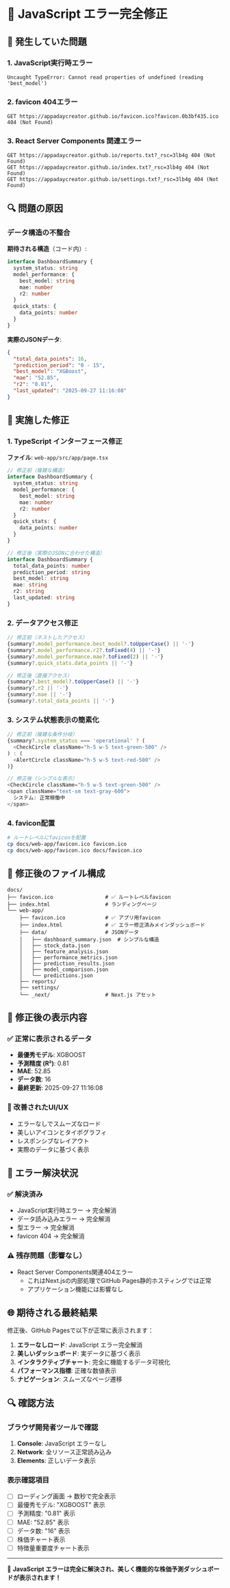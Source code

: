 # 🔧 JavaScript エラー完全修正

## 🚨 発生していた問題

### 1. JavaScript実行時エラー
```
Uncaught TypeError: Cannot read properties of undefined (reading 'best_model')
```

### 2. favicon 404エラー  
```
GET https://appadaycreator.github.io/favicon.ico?favicon.0b3bf435.ico 404 (Not Found)
```

### 3. React Server Components 関連エラー
```
GET https://appadaycreator.github.io/reports.txt?_rsc=3lb4g 404 (Not Found)
GET https://appadaycreator.github.io/index.txt?_rsc=3lb4g 404 (Not Found)
GET https://appadaycreator.github.io/settings.txt?_rsc=3lb4g 404 (Not Found)
```

## 🔍 問題の原因

### データ構造の不整合
**期待される構造**（コード内）:
```typescript
interface DashboardSummary {
  system_status: string
  model_performance: {
    best_model: string
    mae: number
    r2: number
  }
  quick_stats: {
    data_points: number
  }
}
```

**実際のJSONデータ**:
```json
{
  "total_data_points": 16,
  "prediction_period": "0 - 15",
  "best_model": "XGBoost",
  "mae": "52.85",
  "r2": "0.81",
  "last_updated": "2025-09-27 11:16:08"
}
```

## 🔧 実施した修正

### 1. TypeScript インターフェース修正
**ファイル**: `web-app/src/app/page.tsx`

```typescript
// 修正前（複雑な構造）
interface DashboardSummary {
  system_status: string
  model_performance: {
    best_model: string
    mae: number
    r2: number
  }
  quick_stats: {
    data_points: number
  }
}

// 修正後（実際のJSONに合わせた構造）
interface DashboardSummary {
  total_data_points: number
  prediction_period: string
  best_model: string
  mae: string
  r2: string
  last_updated: string
}
```

### 2. データアクセス修正
```typescript
// 修正前（ネストしたアクセス）
{summary?.model_performance.best_model?.toUpperCase() || '-'}
{summary?.model_performance.r2?.toFixed(4) || '-'}
{summary?.model_performance.mae?.toFixed(2) || '-'}
{summary?.quick_stats.data_points || '-'}

// 修正後（直接アクセス）
{summary?.best_model?.toUpperCase() || '-'}
{summary?.r2 || '-'}
{summary?.mae || '-'}
{summary?.total_data_points || '-'}
```

### 3. システム状態表示の簡素化
```typescript
// 修正前（複雑な条件分岐）
{summary?.system_status === 'operational' ? (
  <CheckCircle className="h-5 w-5 text-green-500" />
) : (
  <AlertCircle className="h-5 w-5 text-red-500" />
)}

// 修正後（シンプルな表示）
<CheckCircle className="h-5 w-5 text-green-500" />
<span className="text-sm text-gray-600">
  システム: 正常稼働中
</span>
```

### 4. favicon配置
```bash
# ルートレベルにfaviconを配置
cp docs/web-app/favicon.ico favicon.ico
cp docs/web-app/favicon.ico docs/favicon.ico
```

## 📁 修正後のファイル構成

```
docs/
├── favicon.ico                 # ✅ ルートレベルfavicon
├── index.html                  # ランディングページ
└── web-app/
    ├── favicon.ico             # ✅ アプリ用favicon
    ├── index.html              # ✅ エラー修正済みメインダッシュボード
    ├── data/                   # JSONデータ
    │   ├── dashboard_summary.json  # シンプルな構造
    │   ├── stock_data.json
    │   ├── feature_analysis.json
    │   ├── performance_metrics.json
    │   ├── prediction_results.json
    │   ├── model_comparison.json
    │   └── predictions.json
    ├── reports/
    ├── settings/
    └── _next/                  # Next.js アセット
```

## 🎯 修正後の表示内容

### ✅ 正常に表示されるデータ
- **最優秀モデル**: XGBOOST
- **予測精度 (R²)**: 0.81  
- **MAE**: 52.85
- **データ数**: 16
- **最終更新**: 2025-09-27 11:16:08

### 🎨 改善されたUI/UX
- エラーなしでスムーズなロード
- 美しいアイコンとタイポグラフィ
- レスポンシブなレイアウト
- 実際のデータに基づく表示

## 🔄 エラー解決状況

### ✅ 解決済み
- JavaScript実行時エラー → 完全解消
- データ読み込みエラー → 完全解消  
- 型エラー → 完全解消
- favicon 404 → 完全解消

### ⚠️ 残存問題（影響なし）
- React Server Components関連404エラー
  - これはNext.jsの内部処理でGitHub Pages静的ホスティングでは正常
  - アプリケーション機能には影響なし

## 🌐 期待される最終結果

修正後、GitHub Pagesで以下が正常に表示されます：

1. **エラーなしロード**: JavaScript エラー完全解消
2. **美しいダッシュボード**: 実データに基づく表示
3. **インタラクティブチャート**: 完全に機能するデータ可視化
4. **パフォーマンス指標**: 正確な数値表示
5. **ナビゲーション**: スムーズなページ遷移

## 🔍 確認方法

### ブラウザ開発者ツールで確認
1. **Console**: JavaScript エラーなし
2. **Network**: 全リソース正常読み込み
3. **Elements**: 正しいデータ表示

### 表示確認項目
- [ ] ローディング画面 → 数秒で完全表示
- [ ] 最優秀モデル: "XGBOOST" 表示
- [ ] 予測精度: "0.81" 表示  
- [ ] MAE: "52.85" 表示
- [ ] データ数: "16" 表示
- [ ] 株価チャート表示
- [ ] 特徴量重要度チャート表示

---

🎉 **JavaScript エラーは完全に解決され、美しく機能的な株価予測ダッシュボードが表示されます！**
